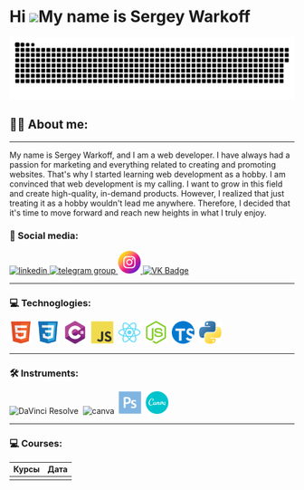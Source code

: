 # Hi ![](https://user-images.githubusercontent.com/18350557/176309783-0785949b-9127-417c-8b55-ab5a4333674e.gif)My name is Sergey Warkoff

<p align="center">
 <img width="600" src="assets/github-snake.svg" alt="snake"/>
</p>

## 👨‍💻 About me:

---
My name is Sergey Warkoff, and I am a web developer. I have always had a passion for marketing and everything related to creating and promoting websites. That's why I started learning web development as a hobby. I am convinced that web development is my calling. I want to grow in this field and create high-quality, in-demand products. However, I realized that just treating it as a hobby wouldn't lead me anywhere. Therefore, I decided that it's time to move forward and reach new heights in what I truly enjoy.

### 🤝 Social media:

  <div id="badges">
    <a href="https://www.linkedin.com/in/siarhei-warkoff-0950a5294/" target="_blank">
      <img src="https://cdn-icons-png.flaticon.com/512/2504/2504799.png" width="40" height="40" alt="linkedin" />
    </a>
    <a href="https://t.me/WarkOFF" target="_blank">
      <img src="https://cdn-icons-png.flaticon.com/512/2111/2111646.png" width="40" height="40" alt="telegram group" />
    </a>
    <a href="https://instagram.com/just_so_0?igshid=MzNlNGNkZWQ4Mg==" target="_blank">
      <img src="assets/icons/instagram.png" width="40" height="40" alt="Instagram"/>
    </a>
    <a href="https://vk.com/warkof" target="_blank">
      <img src="https://cdn-icons-png.flaticon.com/512/145/145813.png" width="40" height="40" alt="VK Badge"/>
    </a>
  </div>

---

### 💻 Technoglogies:

<div>
  <img src="https://github.com/devicons/devicon/blob/master/icons/html5/html5-original.svg" title="html5" alt="html5" width="40" height="40"/>&nbsp
  <img src="https://github.com/devicons/devicon/blob/master/icons/css3/css3-original.svg" title="css" alt="css" width="40" height="40"/>&nbsp
  <img src="assets/icons/c-sharp.png" title="c-sharp" alt="c-sharp" width="40" height="40"/>&nbsp
  <img src="https://github.com/devicons/devicon/blob/master/icons/javascript/javascript-original.svg" title="javascript" alt="javascript" width="40" height="40"/>&nbsp
  <img src="https://github.com/devicons/devicon/blob/master/icons/react/react-original.svg" title="reactjs" alt="reactjs" width="40" height="40"/>&nbsp
  <img src="https://github.com/devicons/devicon/blob/master/icons/nodejs/nodejs-original.svg" title="nodejs" alt="nodejs" width="40" height="40"/>&nbsp
  <img src="assets/icons/typescript.png" title="typescript" alt="typescript" width="40" height="40"/>&nbsp
  <img src="assets/icons/python.png" title="python" alt="python" width="40" height="40"/>&nbsp
</div>

---

### 🛠 Instruments:

<div>
  <img src="https://upload.wikimedia.org/wikipedia/commons/9/90/DaVinci_Resolve_17_logo.svg" title="DaVinci Resolve" alt="DaVinci Resolve" width="40" height="40"/>&nbsp;
  <img src="assetd/icons/i.png" title="canva" alt="canva" width="40" height="40"/>&nbsp;
  <img src="https://github.com/devicons/devicon/blob/master/icons/photoshop/photoshop-plain.svg" title="photoshop" alt="photoshop" width="40" height="40"/>&nbsp;
  <img src="https://github.com/devicons/devicon/blob/master/icons/canva/canva-original.svg" title="canva" alt="canva" width="40" height="40"/>&nbsp;
</div>

---

 ### 💻 Courses:

| Курсы                                                           | Дата              |
| ----------------------------------------------------------------| :---------------: |
|                                                                 |                   |
